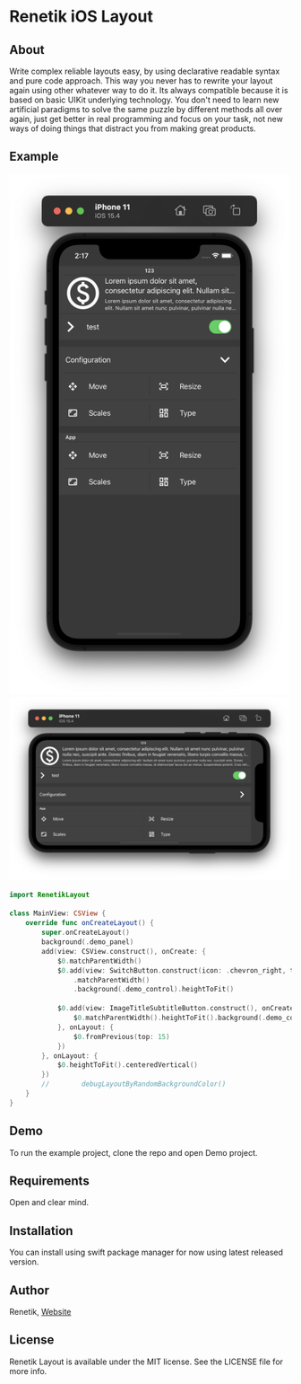 # Renetik iOS Layout

## About
Write complex reliable layouts easy, 
by using declarative readable syntax and pure code approach. 
This way you never has to rewrite your layout again using other whatever way to do it. 
Its always compatible because it is based on basic UIKit underlying technology. 
You don't need to learn new artificial paradigms to solve the same puzzle 
by different methods all over again, 
just get better in real programming and focus on your task, 
not new ways of doing things that distract you from making great products.

## Example

<p align="left">
    <img src="https://github.com/renetik/renetik-ios-layout/blob/4ab8be927dd354bbea8dc3a6af8fc6be53c5770b/Images/Simulator2.png?raw=true" width="500">
    <img src="https://github.com/renetik/renetik-ios-layout/blob/4ab8be927dd354bbea8dc3a6af8fc6be53c5770b/Images/Simulator1.png?raw=true" width="500">
</p>

```swift
import RenetikLayout

class MainView: CSView {
    override func onCreateLayout() {
        super.onCreateLayout()
        background(.demo_panel)
        add(view: CSView.construct(), onCreate: {
            $0.matchParentWidth()
            $0.add(view: SwitchButton.construct(icon: .chevron_right, title: "test"))
                .matchParentWidth()
                .background(.demo_control).heightToFit()
            
            $0.add(view: ImageTitleSubtitleButton.construct(), onCreate: {
                $0.matchParentWidth().heightToFit().background(.demo_control)
            }, onLayout: {
                $0.fromPrevious(top: 15)
            })
        }, onLayout: {
            $0.heightToFit().centeredVertical()
        })
        //        debugLayoutByRandomBackgroundColor()
    }
}
```

## Demo
To run the example project, clone the repo and open Demo project.

## Requirements
Open and clear mind.

## Installation
You can install using swift package manager for now using latest released version.

## Author
Renetik, [Website](https://rene-dohan.github.io)

## License
Renetik Layout is available under the MIT license. See the LICENSE file for more info.
